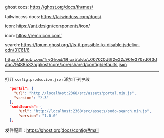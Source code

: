 ghost docs: https://ghost.org/docs/themes/

tailwindcss docs: https://tailwindcss.com/docs/

icon: https://ant.design/components/icon/

icon: https://remixicon.com/

search: https://forum.ghost.org/t/is-it-possible-to-disable-jsdelivr-cdn/31761/6


https://github.com/TryGhost/Ghost/blob/c667620d8f2e32c96fe376ad0f3dabc79488532a/ghost/core/core/shared/config/defaults.json

---

打开 `config.production.json` 添加下列字段

```json
  "portal": {
    "url": "http://localhost:2368/src/assets/portal.min.js",
    "version": "2.3"
  },
  "sodoSearch": {
      "url": "http://localhost:2368/src/assets/sodo-search.min.js",
      "version": "1.0.0"
  },
```

发件配置：https://ghost.org/docs/config/#mail